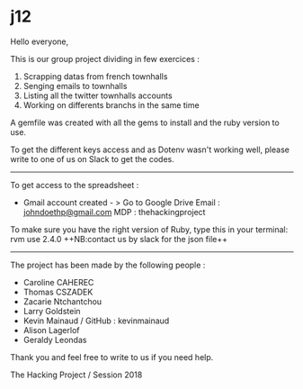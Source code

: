 # j12


Hello everyone,

This is our group project dividing in few exercices :


1. Scrapping datas from french townhalls
2. Senging emails to townhalls
3. Listing all the twitter townhalls accounts
4. Working on differents branchs in the same time


A gemfile was created with all the gems to install and the ruby version to use.

To get the different keys access and as Dotenv wasn't working well, please write to one of us on Slack to get the codes.
*************************************
To get access to the spreadsheet :
- Gmail account created - > Go to Google Drive
Email : johndoethp@gmail.com
MDP  : thehackingproject

To make sure you have the right version of Ruby, type this in your terminal: rvm use 2.4.0
++NB:contact us by slack for the json file++
*************************************

The project has been made by the following people :


- Caroline CAHEREC
- Thomas CSZADEK
- Zacarie Ntchantchou
- Larry Goldstein
- Kevin Mainaud / GitHub : kevinmainaud
- Alison Lagerlof
- Geraldy Leondas

Thank you and feel free to write to us if you need help.

The Hacking Project / Session 2018
